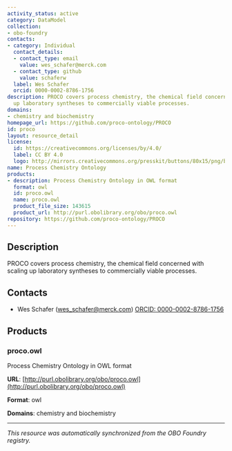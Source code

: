 ```yaml
---
activity_status: active
category: DataModel
collection:
- obo-foundry
contacts:
- category: Individual
  contact_details:
  - contact_type: email
    value: wes_schafer@merck.com
  - contact_type: github
    value: schaferw
  label: Wes Schafer
  orcid: 0000-0002-8786-1756
description: PROCO covers process chemistry, the chemical field concerned with scaling
  up laboratory syntheses to commercially viable processes.
domains:
- chemistry and biochemistry
homepage_url: https://github.com/proco-ontology/PROCO
id: proco
layout: resource_detail
license:
  id: https://creativecommons.org/licenses/by/4.0/
  label: CC BY 4.0
  logo: http://mirrors.creativecommons.org/presskit/buttons/80x15/png/by.png
name: Process Chemistry Ontology
products:
- description: Process Chemistry Ontology in OWL format
  format: owl
  id: proco.owl
  name: proco.owl
  product_file_size: 143615
  product_url: http://purl.obolibrary.org/obo/proco.owl
repository: https://github.com/proco-ontology/PROCO
---
```

## Description

PROCO covers process chemistry, the chemical field concerned with scaling up laboratory syntheses to commercially viable processes.

## Contacts

- Wes Schafer (wes_schafer@merck.com) [ORCID: 0000-0002-8786-1756](https://orcid.org/0000-0002-8786-1756)

## Products

### proco.owl

Process Chemistry Ontology in OWL format

**URL**: [http://purl.obolibrary.org/obo/proco.owl](http://purl.obolibrary.org/obo/proco.owl)

**Format**: owl

**Domains**: chemistry and biochemistry

---

*This resource was automatically synchronized from the OBO Foundry registry.*